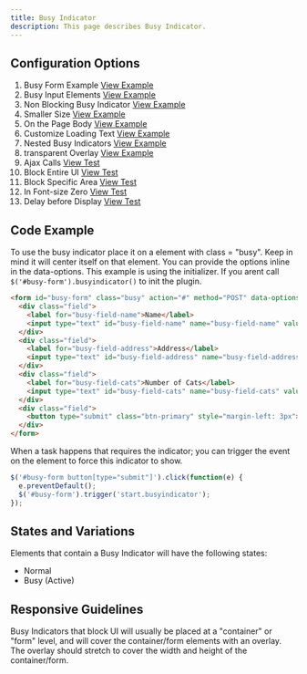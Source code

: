 ```yaml
---
title: Busy Indicator
description: This page describes Busy Indicator.
---
```


## Configuration Options

1. Busy Form Example [View Example]( ../components/busyindicator/example-index)
2. Busy Input Elements [View Example]( ../components/busyindicator/example-inputs)
3. Non Blocking Busy Indicator [View Example]( ../components/busyindicator/example-non-blocking)
4. Smaller Size [View Example]( ../components/busyindicator/example-small)
5. On the Page Body [View Example]( ../components/busyindicator/example-body)
6. Customize Loading Text [View Example]( ../components/busyindicator/example-custom-loading-text.html)
7. Nested Busy Indicators [View Example]( ../components/busyindicator/test-nested.html)
8. transparent Overlay [View Example]( ../components/busyindicator/example-transparent-overlay.html)
9. Ajax Calls [View Test]( ../components/busyindicator/test-ajax-calls)
10. Block Entire UI [View Test]( ../components/busyindicator/test-ajax-calls)
11. Block Specific Area [View Test]( ../components/busyindicator/test-ajax-calls)
12. In Font-size Zero [View Test]( ../components/busyindicator/test-contained-in-font-size-0)
13. Delay before Display [View Test]( ../components/busyindicator/test-delayed-display.html)

## Code Example

To use the busy indicator place it on a element with class = "busy". Keep in mind it will center itself on that element.
You can provide the options inline in the data-options. This example is using the initializer. If you arent call `$('#busy-form').busyindicator()` to init the plugin.

```html
<form id="busy-form" class="busy" action="#" method="POST" data-options="{ 'displayDelay': 100, 'timeToComplete': 4000 }">
  <div class="field">
    <label for="busy-field-name">Name</label>
    <input type="text" id="busy-field-name" name="busy-field-name" value="" />
  </div>
  <div class="field">
    <label for="busy-field-address">Address</label>
    <input type="text" id="busy-field-address" name="busy-field-address" value="" />
  </div>
  <div class="field">
    <label for="busy-field-cats">Number of Cats</label>
    <input type="text" id="busy-field-cats" name="busy-field-cats" value="" />
  </div>
  <div class="field">
    <button type="submit" class="btn-primary" style="margin-left: 3px">Submit</button>
  </div>
</form>

```

When a task happens that requires the indicator; you can trigger the event on the element to force this indicator to show.

```javascript
$('#busy-form button[type="submit"]').click(function(e) {
  e.preventDefault();
  $('#busy-form').trigger('start.busyindicator');
});

```

## States and Variations

Elements that contain a Busy Indicator will have the following states:

-   Normal
-   Busy (Active)

## Responsive Guidelines

Busy Indicators that block UI will usually be placed at a "container" or "form" level, and will cover the container/form elements with an overlay. The overlay should stretch to cover the width and height of the container/form.
